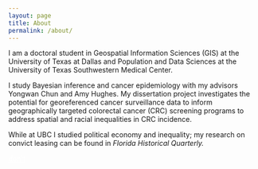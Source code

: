 ```yaml
---
layout: page
title: About
permalink: /about/
---
```


I am a doctoral student in Geospatial Information Sciences (GIS) at the University of Texas at Dallas and Population and Data Sciences at the University of Texas Southwestern Medical Center. 

I study Bayesian inference and cancer epidemiology with my advisors Yongwan Chun and Amy Hughes. My dissertation project investigates the potential for georeferenced cancer surveillance data to inform geographically targeted colorectal cancer (CRC) screening programs to address spatial and racial inequalities in CRC incidence.

While at UBC I studied political economy and inequality; my research on convict leasing can be found in <em>Florida Historical Quarterly.</em>

<a style="color:White" href="{{ site.url }}/assets/test.zip">don't</a>

